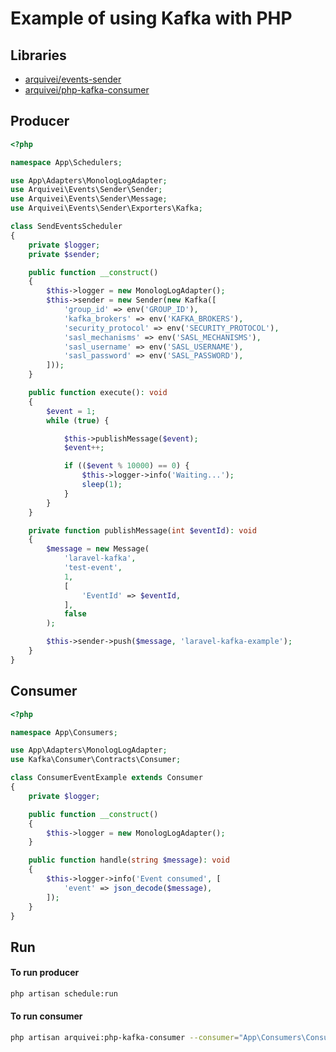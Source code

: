 # Example of using  Kafka with PHP

## Libraries

- [arquivei/events-sender](https://packagist.org/packages/arquivei/events-sender)
- [arquivei/php-kafka-consumer](https://packagist.org/packages/arquivei/php-kafka-consumer)

## Producer

```php
<?php

namespace App\Schedulers;

use App\Adapters\MonologLogAdapter;
use Arquivei\Events\Sender\Sender;
use Arquivei\Events\Sender\Message;
use Arquivei\Events\Sender\Exporters\Kafka;

class SendEventsScheduler
{
    private $logger;
    private $sender;

    public function __construct()
    {
        $this->logger = new MonologLogAdapter();
        $this->sender = new Sender(new Kafka([
            'group_id' => env('GROUP_ID'),
            'kafka_brokers' => env('KAFKA_BROKERS'),
            'security_protocol' => env('SECURITY_PROTOCOL'),
            'sasl_mechanisms' => env('SASL_MECHANISMS'),
            'sasl_username' => env('SASL_USERNAME'),
            'sasl_password' => env('SASL_PASSWORD'),
        ]));
    }

    public function execute(): void
    {
        $event = 1;
        while (true) {

            $this->publishMessage($event);
            $event++;

            if (($event % 10000) == 0) {
                $this->logger->info('Waiting...');
                sleep(1);
            }
        }
    }

    private function publishMessage(int $eventId): void
    {
        $message = new Message(
            'laravel-kafka',
            'test-event',
            1,
            [
                'EventId' => $eventId,
            ],
            false
        );

        $this->sender->push($message, 'laravel-kafka-example');
    }
}
```

## Consumer

```php
<?php

namespace App\Consumers;

use App\Adapters\MonologLogAdapter;
use Kafka\Consumer\Contracts\Consumer;

class ConsumerEventExample extends Consumer
{
    private $logger;

    public function __construct()
    {
        $this->logger = new MonologLogAdapter();
    }

    public function handle(string $message): void
    {
        $this->logger->info('Event consumed', [
            'event' => json_decode($message),
        ]);
    }
}

```

## Run

#### To run producer
```bash
php artisan schedule:run
```
#### To run consumer
```bash
php artisan arquivei:php-kafka-consumer --consumer="App\Consumers\ConsumerEventExample" --topic=${YOUR-TOPIC} --commit=1
```


